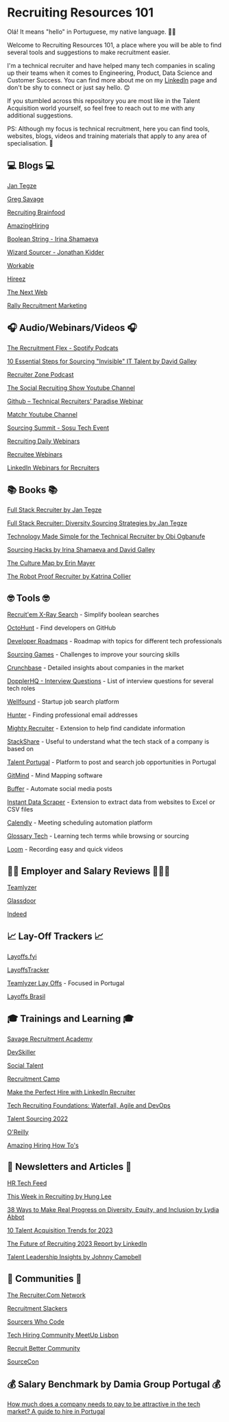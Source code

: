 # Recruiting Resources 101

Olá! It means "hello" in Portuguese, my native language. 👋🏼

Welcome to Recruiting Resources 101, a place where you will be able to find several tools and suggestions to make recruitment easier. 

I'm a technical recruiter and have helped many tech companies in scaling up their teams when it comes to Engineering, Product, Data Science and Customer Success. You can find more about me on my [LinkedIn](https://www.linkedin.com/in/beatrizfaisca/) page and don't be shy to connect or just say hello. 😊

If you stumbled across this repository you are most like in the Talent Acquisition world yourself, so feel free to reach out to me with any additional suggestions. 

PS: Although my focus is technical recruitment, here you can find tools, websites, blogs, videos and training materials that apply to any area of specialisation. 🔎



##  💻 Blogs 💻

[Jan Tegze](https://jantegze.com/blog/)

[Greg Savage](https://www.gregsavage.com.au/)

[Recruiting Brainfood](https://www.recruitingbrainfood.com/)

[AmazingHiring](https://amazinghiring.com/blog)

[Boolean String - Irina Shamaeva](https://booleanstrings.com/)

[Wizard Sourcer - Jonathan Kidder](https://wizardsourcer.com/blog/)

[Workable](https://resources.workable.com/)

[Hireez](https://hireez.com/resources/content-library/)

[The Next Web](https://thenextweb.com/)

[Rally Recruitment Marketing](https://rallyrecruitmentmarketing.com/)
## 🎧 Audio/Webinars/Videos 🎧

[The Recruitment Flex - Spotify Podcats](https://open.spotify.com/show/7omwtKsaWzyDmrHUJuXz7B)

[10 Essential Steps for Sourcing "Invisible" IT Talent by David Galley](https://www.crowdcast.io/e/10-powerful-strategies-to-source-invisible-IT-talent-by-David-Galley/register)

[Recruiter Zone Podcast](https://www.crowdcast.io/@recruiterzone)

[The Social Recruiting Show Youtube Channel](https://www.youtube.com/@TheSocialRecruitingShow)

[Github – Technical Recruiters' Paradise Webinar](https://www.crowdcast.io/e/github-technical-recruiters-paradise/register?session=1)

[Matchr Youtube Channel](https://www.youtube.com/@matchr2011)

[Sourcing Summit - Sosu Tech Event](https://sourcingsummit.net/sosutech/)

[Recruiting Daily Webinars](https://recruitingdaily.com/webinars/)

[Recruitee Webinars](https://recruitee.com/blog/webinars)

[LinkedIn Webinars for Recruiters](https://training.talent.linkedin.com/page/webinars#language_english)
## 📚 Books 📚

[Full Stack Recruiter by Jan Tegze](https://fullstackrecruiter.net/)

[Full Stack Recruiter: Diversity Sourcing Strategies by Jan Tegze](https://fullstackrecruiter.net/diversity/)

[Technology Made Simple for the Technical Recruiter by Obi Ogbanufe](https://www.amazon.com/Technology-Simple-Technical-Recruiter-Second-ebook/dp/B07RFQ8GHM)

[Sourcing Hacks by Irina Shamaeva and David Galley](https://sourcingcertification.com/sourcinghacksbook/)

[The Culture Map by Erin Mayer](https://erinmeyer.com/books/the-culture-map/)

[The Robot Proof Recruiter by Katrina Collier](https://www.amazon.com/Robot-Proof-Recruiter-Survival-Recruitment-Professionals/dp/0749493224/)
## 🤓 Tools 🤓

[Recruit'em X-Ray Search](https://recruitin.net/) - Simplify boolean searches 

[OctoHunt](https://octohunt.com/) - Find developers on GitHub

[Developer Roadmaps](https://roadmap.sh/) - Roadmap with topics for different tech professionals

[Sourcing Games](https://sourcing.games/) - Challenges to improve your sourcing skills 

[Crunchbase](https://www.crunchbase.com/) - Detailed insights about companies in the market 

[DopplerHQ - Interview Questions](https://github.com/DopplerHQ/awesome-interview-questions#android) - List of interview questions for several tech roles

[Wellfound](https://wellfound.com/) - Startup job search platform

[Hunter](https://hunter.io/) - Finding professional email addresses

[Mighty Recruiter](https://www.mightyrecruiter.com/hiring-software-features/mightysourcer-chrome-extension/) - Extension to help find candidate information

[StackShare](https://stackshare.io/) - Useful to understand what the tech stack of a company is based on 

[Talent Portugal](https://talentportugal.com/en/) - Platform to post and search job opportunities in Portugal 

[GitMind](https://gitmind.com/mindmap?apptype=aps-gg-enm&gclid=Cj0KCQiAx6ugBhCcARIsAGNmMbgnNB0i1MEoP7G3-crLtcbFh3Ne1c_JnKdGunODWeUpJsgGH2LP0jAaAizTEALw_wcB) - Mind Mapping software 

[Buffer](https://buffer.com/) - Automate social media posts 

[Instant Data Scraper](https://chrome.google.com/webstore/detail/instant-data-scraper/ofaokhiedipichpaobibbnahnkdoiiah) - Extension to extract data from websites to Excel or CSV files 

[Calendly](https://calendly.com/?_gl=1*18vdtun*_ga*MTMyNTc3NDk2OS4xNjgwMDM4MDgy*_ga_9M15HX3K7D*MTY4MDAzODA4Mi4xLjEuMTY4MDAzODA4Mi42MC4wLjA.) - Meeting scheduling automation platform 

[Glossary Tech](https://glossarytech.com/) - Learning tech terms while browsing or sourcing 

[Loom](https://www.loom.com/) - Recording easy and quick videos 
## 🕵🏻 Employer and Salary Reviews 🕵🏻‍♂️

[Teamlyzer](https://pt.teamlyzer.com/)

[Glassdoor](https://www.glassdoor.com/member/home/index.htm)

[Indeed](https://www.indeed.com/companies)

## 📈 Lay-Off Trackers 📈

[Layoffs.fyi](https://layoffs.fyi/)

[LayoffsTracker](https://layoffstracker.com/?utm_content=cmp-true)

[Teamlyzer Lay Offs](https://pt.teamlyzer.com/companies/layoffs) - Focused in Portugal 

[Layoffs Brasil](https://www.layoffsbrasil.com/)
## 🎓 Trainings and Learning 🎓

[Savage Recruitment Academy](https://savagerecruitmentacademy.wildapricot.org/)

[DevSkiller](https://devskiller.com/pt/)

[Social Talent](https://www.socialtalent.com/)

[Recruitment Camp]( https://recruitment.camp/)

[Make the Perfect Hire with LinkedIn Recruiter](https://www.linkedin.com/learning/learning-linkedin-recruiter-2022/make-the-perfect-hire-with-linkedin-recruiter?autoplay=true)

[Tech Recruiting Foundations: Waterfall, Agile and DevOps](	https://www.linkedin.com/learning/tech-recruiting-foundations-5-waterfall-agile-and-devops-for-recruiters)

[Talent Sourcing 2022](https://www.linkedin.com/learning/talent-sourcing-2022)

[O'Reilly](https://www.oreilly.com/)

[Amazing Hiring How To's](https://amazinghiring.com/how-tos/)
## 📩 Newsletters and Articles 📩

[HR Tech Feed](https://hrtechfeed.com/)

[This Week in Recruiting by Hung Lee](https://www.linkedin.com/newsletters/this-week-in-recruiting-6779688850651414530/)

[38 Ways to Make Real Progress on Diversity, Equity, and Inclusion by Lydia Abbot](https://www.linkedin.com/business/talent/blog/talent-acquisition/ways-to-make-real-progress-on-diversity-equity-and-inclusion)

[10 Talent Acquisition Trends for 2023](https://www.globalization-partners.com/blog/global-talent-acquisition-trends-2023/)

[The Future of Recruiting 2023 Report by LinkedIn](https://business.linkedin.com/talent-solutions/resources/future-of-recruiting)

[Talent Leadership Insights by Johnny Campbell](https://www.linkedin.com/newsletters/talent-leadership-insights-6800406999029866496/)
## 👥 Communities 👥

[The Recruiter.Com Network](https://www.linkedin.com/groups/42370/)

[Recruitment Slackers](https://docs.google.com/forms/d/e/1FAIpQLSdmbEwBKIpT8eZMHecq_zz-HwnTiSZbnghVHGk06xLA_r8zxg/viewform)

[Sourcers Who Code](https://www.facebook.com/groups/SourcersWhoCode/)

[Tech Hiring Community MeetUp Lisbon](https://www.meetup.com/Tech-Hiring-Community-Meetup/)

[Recruit Better Community](https://www.linkedin.com/company/recruit-better-community/)

[SourceCon](https://www.sourcecon.com/)

## 💰 Salary Benchmark by Damia Group Portugal 💰

[How much does a company needs to pay to be attractive in the tech market? A guide to hire in Portugal](https://www.damiagroup.pt/)
